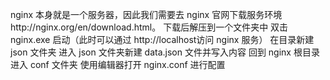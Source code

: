 nginx 本身就是一个服务器，因此我们需要去 nginx 官网下载服务环境http://nginx.org/en/download.html。
下载后解压到一个文件夹中
双击 nginx.exe 启动（此时可以通过 http://localhost访问 nginx 服务）
在目录新建 json 文件夹
进入 json 文件夹新建 data.json 文件并写入内容
回到 nginx 根目录进入 conf 文件夹
使用编辑器打开 nginx.conf 进行配置